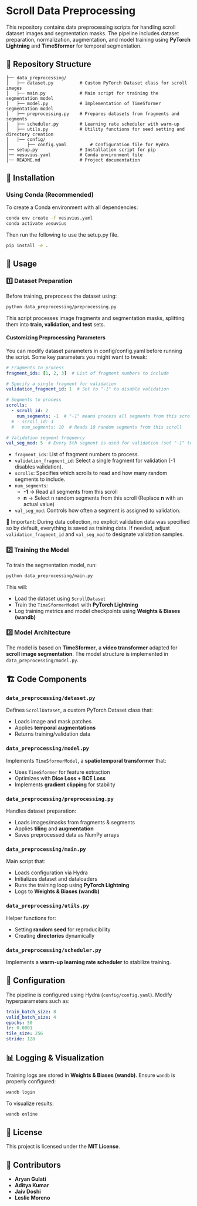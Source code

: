 # Scroll Data Preprocessing

This repository contains data preprocessing scripts for handling scroll dataset images and segmentation masks. The pipeline includes dataset preparation, normalization, augmentation, and model training using **PyTorch Lightning** and **TimeSformer** for temporal segmentation.

## 📂 Repository Structure

```
├── data_preprocessing/
│   ├── dataset.py          # Custom PyTorch Dataset class for scroll images
│   ├── main.py             # Main script for training the segmentation model
│   ├── model.py            # Implementation of TimeSformer segmentation model
│   ├── preprocessing.py    # Prepares datasets from fragments and segments
│   ├── scheduler.py        # Learning rate scheduler with warm-up
│   ├── utils.py            # Utility functions for seed setting and directory creation
│   |── config/
│       ├── config.yaml         # Configuration file for Hydra
│── setup.py                # Installation script for pip
│── vesuvius.yaml           # Conda environment file
│── README.md               # Project documentation
```

## 🔧 Installation

### Using Conda (Recommended)
To create a Conda environment with all dependencies:

```bash
conda env create -f vesuvius.yaml
conda activate vesuvius
```
Then run the following to use the setup.py file.

```bash
pip install -e .
```

## 🚀 Usage

### 1️⃣ Dataset Preparation
Before training, preprocess the dataset using:

```bash
python data_preprocessing/preprocessing.py
```

This script processes image fragments and segmentation masks, splitting them into **train, validation, and test** sets.

#### Customizing Preprocessing Parameters
You can modify dataset parameters in config/config.yaml before running the script. Some key parameters you might want to tweak:

```yaml
# Fragments to process
fragment_ids: [1, 2, 3]  # List of fragment numbers to include

# Specify a single fragment for validation
validation_fragment_id: 1  # Set to "-1" to disable validation

# Segments to process
scrolls:
  - scroll_id: 2
    num_segments: -1  # "-1" means process all segments from this scroll
  # - scroll_id: 3
  #   num_segments: 10  # Reads 10 random segments from this scroll

# Validation segment frequency
val_seg_mod: 5  # Every 5th segment is used for validation (set "-1" to disable)

```

- `fragment_ids`: List of fragment numbers to process.
- `validation_fragment_id`: Select a single fragment for validation (-1 disables validation).
- `scrolls`: Specifies which scrolls to read and how many random segments to include.
- `num_segments`:
    - **-1** → Read all segments from this scroll
    - **n** → Select n random segments from this scroll (Replace **n** with an actual value)
- `val_seg_mod`: Controls how often a segment is assigned to validation.


🚨 Important: During data collection, no explicit validation data was specified so by default, everything is saved as training data. If needed, adjust `validation_fragment_id` and `val_seg_mod` to designate validation samples.


### 2️⃣ Training the Model
To train the segmentation model, run:

```bash
python data_preprocessing/main.py
```

This will:
- Load the dataset using `ScrollDataset`
- Train the `TimeSformerModel` with **PyTorch Lightning**
- Log training metrics and model checkpoints using **Weights & Biases (wandb)**

### 3️⃣ Model Architecture
The model is based on **TimeSformer**, a **video transformer** adapted for **scroll image segmentation**. The model structure is implemented in `data_preprocessing/model.py`.

## 🏗️ Code Components

### `data_preprocessing/dataset.py`
Defines `ScrollDataset`, a custom PyTorch Dataset class that:
- Loads image and mask patches
- Applies **temporal augmentations**
- Returns training/validation data

### `data_preprocessing/model.py`
Implements `TimeSformerModel`, a **spatiotemporal transformer** that:
- Uses `TimeSformer` for feature extraction
- Optimizes with **Dice Loss + BCE Loss**
- Implements **gradient clipping** for stability

### `data_preprocessing/preprocessing.py`
Handles dataset preparation:
- Loads images/masks from fragments & segments
- Applies **tiling** and **augmentation**
- Saves preprocessed data as NumPy arrays

### `data_preprocessing/main.py`
Main script that:
- Loads configuration via Hydra
- Initializes dataset and dataloaders
- Runs the training loop using **PyTorch Lightning**
- Logs to **Weights & Biases (wandb)**

### `data_preprocessing/utils.py`
Helper functions for:
- Setting **random seed** for reproducibility
- Creating **directories** dynamically

### `data_preprocessing/scheduler.py`
Implements a **warm-up learning rate scheduler** to stabilize training.

## 📝 Configuration
The pipeline is configured using Hydra (`config/config.yaml`). Modify hyperparameters such as:

```yaml
train_batch_size: 8
valid_batch_size: 4
epochs: 50
lr: 0.0001
tile_size: 256
stride: 128
```

## 📊 Logging & Visualization
Training logs are stored in **Weights & Biases (wandb)**. Ensure `wandb` is properly configured:

```bash
wandb login
```

To visualize results:

```bash
wandb online
```

## 📜 License
This project is licensed under the **MIT License**.

## 👥 Contributors
- **Aryan Gulati**
- **Aditya Kumar**
- **Jaiv Doshi**
- **Leslie Moreno**
